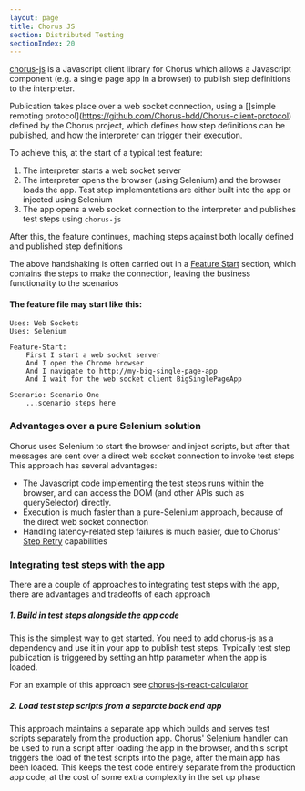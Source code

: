```yaml
---
layout: page
title: Chorus JS
section: Distributed Testing
sectionIndex: 20
---
```


[chorus-js](https://github.com/Chorus-bdd/chorus-js) is a Javascript client library for Chorus which allows a Javascript 
component (e.g. a single page app in a browser) to publish step definitions to the interpreter.
 
Publication takes place over a web socket connection, using a []simple remoting protocol](https://github.com/Chorus-bdd/Chorus-client-protocol) defined by the Chorus project, which defines 
how step definitions can be published, and how the interpreter can trigger their execution.

To achieve this, at the start of a typical test feature:

1. The interpreter starts a web socket server
2. The interpreter opens the browser (using Selenium) and the browser loads the app.
Test step implementations are either built into the app or injected using Selenium
4. The app opens a web socket connection to the interpreter and publishes test steps using `chorus-js`

After this, the feature continues, maching steps against both locally defined and published step definitions

The above handshaking is often carried out in a [Feature Start](/Pages/GherkinExtensions/FeatureStartAndEnd) section, which contains the steps to make the connection, leaving the business functionality to the scenarios

#### The feature file may start like this:

    Uses: Web Sockets
    Uses: Selenium

    Feature-Start:
        First I start a web socket server                   
        And I open the Chrome browser                     
        And I navigate to http://my-big-single-page-app
        And I wait for the web socket client BigSinglePageApp
       
    Scenario: Scenario One
        ...scenario steps here



### Advantages over a pure Selenium solution

Chorus uses Selenium to start the browser and inject scripts, but after that messages are sent over a direct web socket connection to invoke test steps  
This approach has several advantages:

* The Javascript code implementing the test steps runs within the browser, and can access the DOM (and other APIs such as querySelector) directly.
* Execution is much faster than a pure-Selenium approach, because of the direct web socket connection
* Handling latency-related step failures is much easier, due to Chorus' [Step Retry](/Pages/DistributedTesting/StepRetry) capabilities


### Integrating test steps with the app

There are a couple of approaches to integrating test steps with the app, there are advantages and tradeoffs of each approach

##### 1. Build in test steps alongside the app code

This is the simplest way to get started. You need to add chorus-js as a dependency and use it in your app to publish test steps.
Typically test step publication is triggered by setting an http parameter when the app is loaded.

For an example of this approach see [chorus-js-react-calculator](https://github.com/Chorus-bdd/chorus-js-react-calculator)

##### 2. Load test step scripts from a separate back end app

This approach maintains a separate app which builds and serves test scripts separately from the production app.
Chorus' Selenium handler can be used to run a script after loading the app in the browser, and this script triggers the load of 
the test scripts into the page, after the main app has been loaded. This keeps the test code entirely separate from the production app code, 
at the cost of some extra complexity in the set up phase
